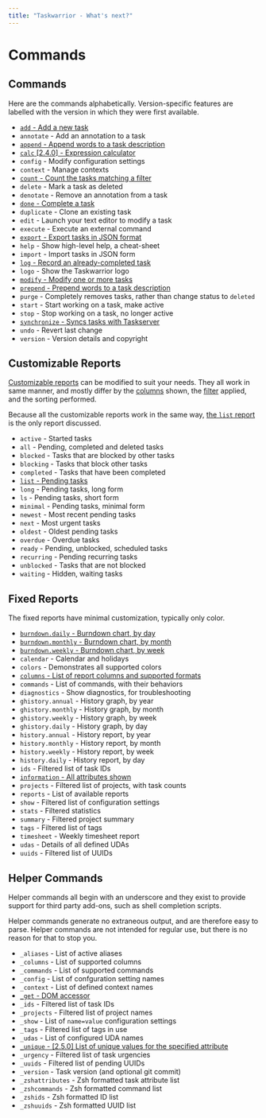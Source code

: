 ```yaml
---
title: "Taskwarrior - What's next?"
---
```


# Commands

## Commands

Here are the commands alphabetically. Version-specific features are labelled
with the version in which they were first available.

  * [`add` - Add a new task](/docs/commands/add)
  * `annotate` - Add an annotation to a task
  * [`append` - Append words to a task description](/docs/commands/append)
  * [`calc` [2.4.0] - Expression calculator](/docs/commands/calc)
  * `config` - Modify configuration settings
  * `context` - Manage contexts
  * [`count` - Count the tasks matching a filter](/docs/commands/count)
  * `delete` - Mark a task as deleted
  * `denotate` - Remove an annotation from a task
  * [`done` - Complete a task](/docs/commands/done)
  * `duplicate` - Clone an existing task
  * `edit` - Launch your text editor to modify a task
  * `execute` - Execute an external command
  * [`export` - Export tasks in JSON format](/docs/commands/export)
  * `help` - Show high-level help, a cheat-sheet
  * `import` - Import tasks in JSON form
  * [`log` - Record an already-completed task](/docs/commands/log)
  * `logo` - Show the Taskwarrior logo
  * [`modify` - Modify one or more tasks](/docs/commands/modify)
  * [`prepend` - Prepend words to a task description](/docs/commands/prepend)
  * `purge` - Completely removes tasks, rather than change status to `deleted`
  * `start` - Start working on a task, make active
  * `stop` - Stop working on a task, no longer active
  * [`synchronize` - Syncs tasks with Taskserver](/docs/commands/synchronize)
  * `undo` - Revert last change
  * `version` - Version details and copyright


## Customizable Reports

[Customizable reports](/docs/report) can be modified to suit your needs.
They all work in same manner, and mostly differ by the [columns](/docs/commands/columns) shown, the [filter](/docs/filter) applied, and the sorting performed.

Because all the customizable reports work in the same way, [the `list` report](/docs/commands/list) is the only report discussed.

  * `active` - Started tasks
  * `all` - Pending, completed and deleted tasks
  * `blocked` - Tasks that are blocked by other tasks
  * `blocking` - Tasks that block other tasks
  * `completed` - Tasks that have been completed
  * [`list` - Pending tasks](/docs/commands/list)
  * `long` - Pending tasks, long form
  * `ls` - Pending tasks, short form
  * `minimal` - Pending tasks, minimal form
  * `newest` - Most recent pending tasks
  * `next` - Most urgent tasks
  * `oldest` - Oldest pending tasks
  * `overdue` - Overdue tasks
  * `ready` - Pending, unblocked, scheduled tasks
  * `recurring` - Pending recurring tasks
  * `unblocked` - Tasks that are not blocked
  * `waiting` - Hidden, waiting tasks

## Fixed Reports

The fixed reports have minimal customization, typically only color.

  * [`burndown.daily` - Burndown chart, by day](/docs/commands/burndown)
  * [`burndown.monthly` - Burndown chart, by month](/docs/commands/burndown)
  * [`burndown.weekly` - Burndown chart, by week](/docs/commands/burndown)
  * `calendar` - Calendar and holidays
  * `colors` - Demonstrates all supported colors
  * [`columns` - List of report columns and supported formats](/docs/commands/columns)
  * `commands` - List of commands, with their behaviors
  * `diagnostics` - Show diagnostics, for troubleshooting
  * `ghistory.annual` - History graph, by year
  * `ghistory.monthly` - History graph, by month
  * `ghistory.weekly` - History graph, by week
  * `ghistory.daily` - History graph, by day
  * `history.annual` - History report, by year
  * `history.monthly` - History report, by month
  * `history.weekly` - History report, by week
  * `history.daily` - History report, by day
  * `ids` - Filtered list of task IDs
  * [`information` - All attributes shown](/docs/commands/info)
  * `projects` - Filtered list of projects, with task counts
  * `reports` - List of available reports
  * `show` - Filtered list of configuration settings
  * `stats` - Filtered statistics
  * `summary` - Filtered project summary
  * `tags` - Filtered list of tags
  * `timesheet` - Weekly timesheet report
  * `udas` - Details of all defined UDAs
  * `uuids` - Filtered list of UUIDs

## Helper Commands

Helper commands all begin with an underscore and they exist to provide support for third party add-ons, such as shell completion scripts.

Helper commands generate no extraneous output, and are therefore easy to parse.
Helper commands are not intended for regular use, but there is no reason for that to stop you.

  * `_aliases` - List of active aliases
  * `_columns` - List of supported columns
  * `_commands` - List of supported commands
  * `_config` - List of confguration setting names
  * `_context` - List of defined context names
  * [`_get` - DOM accessor](/docs/commands/_get)
  * `_ids` - Filtered list of task IDs
  * `_projects` - Filtered list of project names
  * `_show` - List of `name=value` configuration settings
  * `_tags` - Filtered list of tags in use
  * `_udas` - List of configured UDA names
  * [`_unique` - [2.5.0]   List of unique values for the specified attribute](/docs/commands/_unique)
  * `_urgency` - Filtered list of task urgencies
  * `_uuids` - Filtered list of pending UUIDs
  * `_version` - Task version (and optional git commit)
  * `_zshattributes` - Zsh formatted task attribute list
  * `_zshcommands` - Zsh formatted command list
  * `_zshids` - Zsh formatted ID list
  * `_zshuuids` - Zsh formatted UUID list
